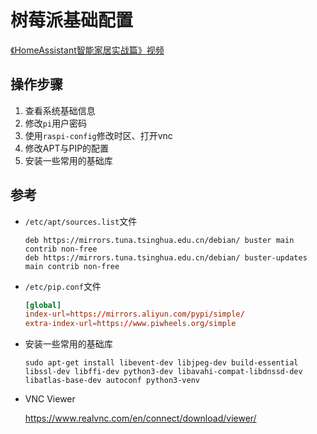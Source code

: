 # 树莓派基础配置

[《HomeAssistant智能家居实战篇》视频](https://study.163.com/course/courseLearn.htm?courseId=1006189053&share=2&shareId=400000000624093#/learn/video?lessonId=1053670878&courseId=1006189053)

## 操作步骤

1.  查看系统基础信息
2.  修改`pi`用户密码
3.  使用`raspi-config`修改时区、打开vnc
4.  修改APT与PIP的配置
5.  安装一些常用的基础库

## 参考

- `/etc/apt/sources.list`文件

    ```
    deb https://mirrors.tuna.tsinghua.edu.cn/debian/ buster main contrib non-free
    deb https://mirrors.tuna.tsinghua.edu.cn/debian/ buster-updates main contrib non-free
    ```

- `/etc/pip.conf`文件

    ```conf
    [global]
    index-url=https://mirrors.aliyun.com/pypi/simple/
    extra-index-url=https://www.piwheels.org/simple
    ```

- 安装一些常用的基础库

    `sudo apt-get install libevent-dev libjpeg-dev build-essential libssl-dev libffi-dev python3-dev libavahi-compat-libdnssd-dev libatlas-base-dev autoconf python3-venv`

- VNC Viewer

    https://www.realvnc.com/en/connect/download/viewer/
